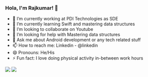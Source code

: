 ### Hola, I'm Rajkumar! 👋


- 🔭 I’m currently working at PDI Technologies as SDE
- 🌱 I’m currently learning Swift and mastering data structures
- 👯 I’m looking to collaborate on Youtube
- 🤔 I’m looking for help with Mastering data structures
- 💬 Ask me about Android development or any tech related stuff
- 📫 How to reach me: Linkedin - @linkedin
- 😄 Pronouns: He/His
- ⚡ Fun fact: I love doing physical activity in-between work hours

<img src="https://github-readme-stats.vercel.app/api?username=Raj0697&&show_icons=true&title_color=ffffff&icon_color=bb2acf&text_color=daf7dc&bg_color=151515">
<img src="https://activity-graph.herokuapp.com/graph?username=Raj0697&theme=dracula">
